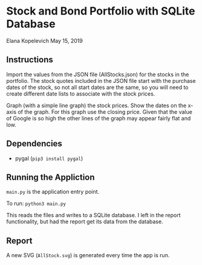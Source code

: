# Stock and Bond Portfolio with SQLite Database

Elana Kopelevich
May 15, 2019

## Instructions
Import the values from the JSON file (AllStocks.json) for the stocks in the portfolio. The stock quotes included in the JSON file start with the purchase dates of the stock, so not all start dates are the same, so you will need to create different date lists to associate with the stock prices.

Graph (with a simple line graph) the stock prices. Show the dates on the x-axis of the graph. For this graph use the closing price. Given that the value of Google is so high the other lines of the graph may appear fairly flat and low.


## Dependencies
- pygal (`pip3 install pygal`)

## Running the Appliction
`main.py` is the application entry point.

To run: `python3 main.py`

This reads the files and writes to a SQLite database. I left in the report functionality, but had the report get its data from the database.

## Report
A new SVG (`AllStock.svg`) is generated every time the app is run. 
